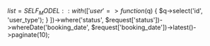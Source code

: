 $list = SELF_MODEL::with([
                'user' => function ($q) {
                    $q->select('id', 'user_type');
                }
            ])->where('status', $request['status'])->whereDate('booking_date', $request['booking_date'])->latest()->paginate(10);
